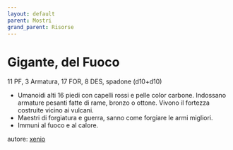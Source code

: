 ```yaml
---
layout: default
parent: Mostri
grand_parent: Risorse
---
```


# Gigante, del Fuoco
11 PF, 3 Armatura, 17 FOR, 8 DES, spadone (d10+d10)  
- Umanoidi alti 16 piedi con capelli rossi e pelle color carbone. Indossano armature pesanti fatte di rame, bronzo o ottone. Vivono il fortezza costruite vicino ai vulcani.
- Maestri di forgiatura e guerra, sanno come forgiare le armi migliori.
- Immuni al fuoco e al calore.

autore: [xenio](https://xenioinabottle.blogspot.com)
